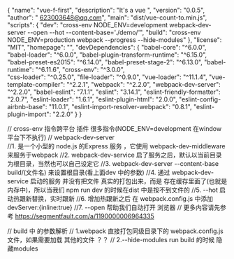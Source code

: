 {
  "name": "vue-f-first",
  "description": "It's a vue ",
  "version": "0.0.5",
  "author": " <623003648@qq.com>",
  "main": "dist/vue-count-to.min.js",
  "scripts": {
    "dev": "cross-env NODE_ENV=development webpack-dev-server --open --hot --content-base='./demo/'",
    "build": "cross-env NODE_ENV=production webpack --progress --hide-modules"
  },
  "license": "MIT",
  "homepage": "",
  "devDependencies": {
    "babel-core": "^6.0.0",
    "babel-loader": "^6.0.0",
    "babel-plugin-transform-runtime": "^6.15.0",
    "babel-preset-es2015": "^6.14.0",
    "babel-preset-stage-2": "^6.13.0",
    "babel-runtime": "^6.11.6",
    "cross-env": "^3.0.0",      
    "css-loader": "^0.25.0",
    "file-loader": "^0.9.0",
    "vue-loader": "^11.1.4",
    "vue-template-compiler": "^2.2.1",
    "webpack": "^2.2.0",
    "webpack-dev-server": "^2.2.0",
    "babel-eslint": "7.1.1",
    "eslint": "3.14.1",
    "eslint-friendly-formatter": "2.0.7",
    "eslint-loader": "1.6.1",
    "eslint-plugin-html": "2.0.0",
    "eslint-config-airbnb-base": "11.0.1",
    "eslint-import-resolver-webpack": "0.8.1",
    "eslint-plugin-import": "2.2.0"
  }
}

// cross-env 指令跨平台 插件  很多指令(NODE_ENV=development 在window 平台下不执行)
// webpack-dev-server   
     //1. 是一个小型的 node.js 的Express 服务 ，它使用 webpack-dev-middleware 来服务于webpack
     //2. webpack-dev-service 启了服务之后，默认以当前目录为根目录，当然也可以自己设定它
     //3. webpack-dev-server --content-base build/(文件名) 来设置根目录(看上面dev 中的参数)
     //4. 通过 webpack-dev-service 启动的服务 并没有把文件 真实的打包出来，而是 存在缓存里面了(也就是内存中)，所以当我们 npm run dev 的时候在dist 中是按不到文件的
     //5. --hot 启动热跟新替换，实时跟新
     //6. 增加热跟新之后 在 webpack.config.js 中添加 devServer:{inline:true}
     //7. --open 帮助我们自动打开 浏览器
     // 更多内容请先参考 https://segmentfault.com/a/1190000006964335

// build 中 的参数解析
    // 1.webpack  直接打包同级目录下的 webpack.config.js 文件，如果需要加载 其他的文件 ？？
    // 2.--hide-modules  run build 的时候 隐藏modules